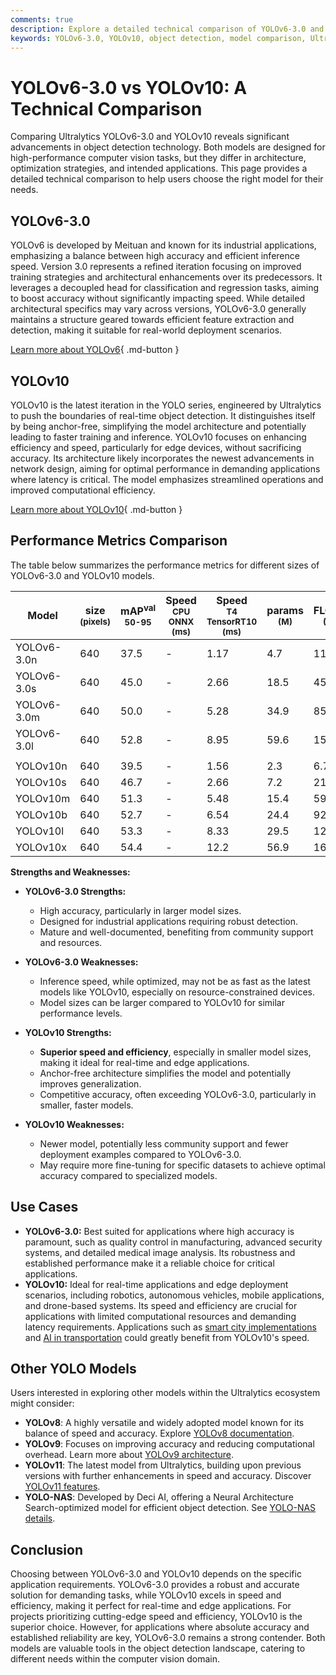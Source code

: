 ```yaml
---
comments: true
description: Explore a detailed technical comparison of YOLOv6-3.0 and YOLOv10. Learn their strengths, weaknesses, performance metrics, and ideal use cases.
keywords: YOLOv6-3.0, YOLOv10, object detection, model comparison, Ultralytics, technical comparison, computer vision, real-time detection, edge AI
---
```


# YOLOv6-3.0 vs YOLOv10: A Technical Comparison

Comparing Ultralytics YOLOv6-3.0 and YOLOv10 reveals significant advancements in object detection technology. Both models are designed for high-performance computer vision tasks, but they differ in architecture, optimization strategies, and intended applications. This page provides a detailed technical comparison to help users choose the right model for their needs.

<script async src="https://cdn.jsdelivr.net/npm/chart.js@3.9.1/dist/chart.min.js"></script>
<script defer src="../../javascript/benchmark.js"></script>

<canvas id="modelComparisonChart" width="1024" height="400" active-models='["YOLOv6-3.0", "YOLOv10"]'></canvas>

## YOLOv6-3.0

YOLOv6 is developed by Meituan and known for its industrial applications, emphasizing a balance between high accuracy and efficient inference speed. Version 3.0 represents a refined iteration focusing on improved training strategies and architectural enhancements over its predecessors. It leverages a decoupled head for classification and regression tasks, aiming to boost accuracy without significantly impacting speed. While detailed architectural specifics may vary across versions, YOLOv6-3.0 generally maintains a structure geared towards efficient feature extraction and detection, making it suitable for real-world deployment scenarios.

[Learn more about YOLOv6](https://docs.ultralytics.com/models/yolov6/){ .md-button }

## YOLOv10

YOLOv10 is the latest iteration in the YOLO series, engineered by Ultralytics to push the boundaries of real-time object detection. It distinguishes itself by being anchor-free, simplifying the model architecture and potentially leading to faster training and inference. YOLOv10 focuses on enhancing efficiency and speed, particularly for edge devices, without sacrificing accuracy. Its architecture likely incorporates the newest advancements in network design, aiming for optimal performance in demanding applications where latency is critical. The model emphasizes streamlined operations and improved computational efficiency.

[Learn more about YOLOv10](https://docs.ultralytics.com/models/yolov10/){ .md-button }

## Performance Metrics Comparison

The table below summarizes the performance metrics for different sizes of YOLOv6-3.0 and YOLOv10 models.

| Model       | size<br><sup>(pixels) | mAP<sup>val<br>50-95 | Speed<br><sup>CPU ONNX<br>(ms) | Speed<br><sup>T4 TensorRT10<br>(ms) | params<br><sup>(M) | FLOPs<br><sup>(B) |
| ----------- | --------------------- | -------------------- | ------------------------------ | ----------------------------------- | ------------------ | ----------------- |
| YOLOv6-3.0n | 640                   | 37.5                 | -                              | 1.17                                | 4.7                | 11.4              |
| YOLOv6-3.0s | 640                   | 45.0                 | -                              | 2.66                                | 18.5               | 45.3              |
| YOLOv6-3.0m | 640                   | 50.0                 | -                              | 5.28                                | 34.9               | 85.8              |
| YOLOv6-3.0l | 640                   | 52.8                 | -                              | 8.95                                | 59.6               | 150.7             |
|             |                       |                      |                                |                                     |                    |                   |
| YOLOv10n    | 640                   | 39.5                 | -                              | 1.56                                | 2.3                | 6.7               |
| YOLOv10s    | 640                   | 46.7                 | -                              | 2.66                                | 7.2                | 21.6              |
| YOLOv10m    | 640                   | 51.3                 | -                              | 5.48                                | 15.4               | 59.1              |
| YOLOv10b    | 640                   | 52.7                 | -                              | 6.54                                | 24.4               | 92.0              |
| YOLOv10l    | 640                   | 53.3                 | -                              | 8.33                                | 29.5               | 120.3             |
| YOLOv10x    | 640                   | 54.4                 | -                              | 12.2                                | 56.9               | 160.4             |

**Strengths and Weaknesses:**

- **YOLOv6-3.0 Strengths:**

    - High accuracy, particularly in larger model sizes.
    - Designed for industrial applications requiring robust detection.
    - Mature and well-documented, benefiting from community support and resources.

- **YOLOv6-3.0 Weaknesses:**

    - Inference speed, while optimized, may not be as fast as the latest models like YOLOv10, especially on resource-constrained devices.
    - Model sizes can be larger compared to YOLOv10 for similar performance levels.

- **YOLOv10 Strengths:**

    - **Superior speed and efficiency**, especially in smaller model sizes, making it ideal for real-time and edge applications.
    - Anchor-free architecture simplifies the model and potentially improves generalization.
    - Competitive accuracy, often exceeding YOLOv6-3.0, particularly in smaller, faster models.

- **YOLOv10 Weaknesses:**
    - Newer model, potentially less community support and fewer deployment examples compared to YOLOv6-3.0.
    - May require more fine-tuning for specific datasets to achieve optimal accuracy compared to specialized models.

## Use Cases

- **YOLOv6-3.0:** Best suited for applications where high accuracy is paramount, such as quality control in manufacturing, advanced security systems, and detailed medical image analysis. Its robustness and established performance make it a reliable choice for critical applications.
- **YOLOv10:** Ideal for real-time applications and edge deployment scenarios, including robotics, autonomous vehicles, mobile applications, and drone-based systems. Its speed and efficiency are crucial for applications with limited computational resources and demanding latency requirements. Applications such as [smart city implementations](https://www.ultralytics.com/blog/computer-vision-ai-in-smart-cities) and [AI in transportation](https://www.ultralytics.com/blog/ai-in-transportation-redefining-metro-systems) could greatly benefit from YOLOv10's speed.

## Other YOLO Models

Users interested in exploring other models within the Ultralytics ecosystem might consider:

- **YOLOv8**: A highly versatile and widely adopted model known for its balance of speed and accuracy. Explore [YOLOv8 documentation](https://docs.ultralytics.com/models/yolov8/).
- **YOLOv9**: Focuses on improving accuracy and reducing computational overhead. Learn more about [YOLOv9 architecture](https://docs.ultralytics.com/models/yolov9/).
- **YOLOv11**: The latest model from Ultralytics, building upon previous versions with further enhancements in speed and accuracy. Discover [YOLOv11 features](https://docs.ultralytics.com/models/yolo11/).
- **YOLO-NAS**: Developed by Deci AI, offering a Neural Architecture Search-optimized model for efficient object detection. See [YOLO-NAS details](https://docs.ultralytics.com/models/yolo-nas/).

## Conclusion

Choosing between YOLOv6-3.0 and YOLOv10 depends on the specific application requirements. YOLOv6-3.0 provides a robust and accurate solution for demanding tasks, while YOLOv10 excels in speed and efficiency, making it perfect for real-time and edge applications. For projects prioritizing cutting-edge speed and efficiency, YOLOv10 is the superior choice. However, for applications where absolute accuracy and established reliability are key, YOLOv6-3.0 remains a strong contender. Both models are valuable tools in the object detection landscape, catering to different needs within the computer vision domain.
